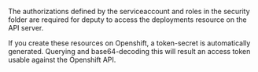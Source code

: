 The authorizations defined by the serviceaccount and roles in the security folder are required for deputy to access the deployments resource on the API server.

If you create these resources on Openshift, a token-secret is automatically generated. Querying and base64-decoding this will result an access token usable against the Openshift API.
